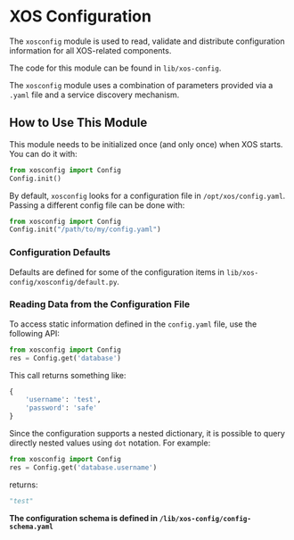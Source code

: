 # XOS Configuration

The `xosconfig` module is used to read, validate and distribute configuration
information for all XOS-related components.

The code for this module can be found in `lib/xos-config`.

The `xosconfig` module uses a combination of parameters provided via a `.yaml`
file and a service discovery mechanism.

## How to Use This Module

This module needs to be initialized once (and only once) when XOS starts. You
can do it with:

```python
from xosconfig import Config
Config.init()
```

By default, `xosconfig` looks for a configuration file in
`/opt/xos/config.yaml`. Passing a different config file can be done with:

```python
from xosconfig import Config
Config.init("/path/to/my/config.yaml")
```

### Configuration Defaults

Defaults are defined for some of the configuration items in
`lib/xos-config/xosconfig/default.py`.

### Reading Data from the Configuration File

To access static information defined in the `config.yaml` file, use the
following API:

```python
from xosconfig import Config
res = Config.get('database')
```

This call returns something like:

```python
{
    'username': 'test',
    'password': 'safe'
}
```

Since the configuration supports a nested dictionary, it is possible to query
directly nested values using `dot` notation. For example:

```python
from xosconfig import Config
res = Config.get('database.username')
```

returns:

```python
"test"
```

**The configuration schema is defined in `/lib/xos-config/config-schema.yaml`**
